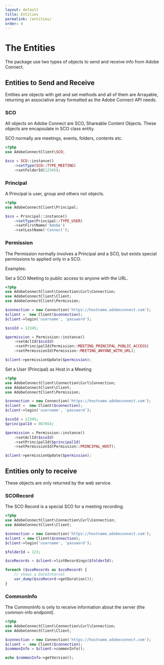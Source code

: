 ```yaml
---
layout: default
title: Entities
permalink: /entities/
order: 4
---
```


# The Entities

The package use two types of objects to send and receive info from Adobe Connect.

## Entities to Send and Receive

Entities are objects with get and set methods and all of them are Arrayable, returning an associative array formatted as the Adobe Connect API needs.

### SCO

All objects on Adobe Connect are SCO, Shareable Content Objects. These objects
are encapsulate in SCO class entity.

SCO normally are meetings, events, folders, contents etc.

```php
<?php
use AdobeConnectClient\SCO;

$sco = SCO::instance()
    ->setType(SCO::TYPE_MEETING)
    ->setFolderId(12345);
```

### Principal

A Principal is user, group and others not objects.

```php
<?php
use AdobeConnectClient\Principal;

$sco = Principal::instance()
    ->setType(Principal::TYPE_USER)
    ->setFirstName('Adobe')
    ->setLastName('Connect');
```

### Permission

The Permission normally involves a Principal and a SCO, but exists special permissions
to applied only in a SCO.

Examples:

Set a SCO Meeting to public access to anyone with the URL.

```php
<?php
use AdobeConnectClient\Connection\Curl\Connection;
use AdobeConnectClient\Client;
use AdobeConnectClient\Permission;

$connection = new Connection('https://hostname.adobeconnect.com');
$client =  new Client($connection);
$client->login('username', 'password');

$scoId = 12345;

$permission = Permission::instance()
    ->setAclId($scoId)
    ->setPrincipalId(Permission::MEETING_PRINCIPAL_PUBLIC_ACCESS)
    ->setPermissionId(Permission::MEETING_ANYONE_WITH_URL);

$client->permissionUpdate($permission);
```

Set a User (Principal) as Host in a Meeting

```php
<?php
use AdobeConnectClient\Connection\Curl\Connection;
use AdobeConnectClient\Client;
use AdobeConnectClient\Permission;

$connection = new Connection('https://hostname.adobeconnect.com');
$client =  new Client($connection);
$client->login('username', 'password');

$scoId = 12345;
$principalId = 987654;

$permission = Permission::instance()
    ->setAclId($scoId)
    ->setPrincipalId($principalId)
    ->setPermissionId(Permission::PRINCIPAL_HOST);

$client->permissionUpdate($permission);
```

## Entities only to receive

These objects are only returned by the web service.

### SCORecord

The SCO Record is a special SCO for a meeting recording.

```php
<?php
use AdobeConnectClient\Connection\Curl\Connection;
use AdobeConnectClient\Client;

$connection = new Connection('https://hostname.adobeconnect.com');
$client = new Client($connection);
$client->login('username', 'password');

$folderId = 123;

$scoRecords = $client->listRecordings($folderId);

foreach ($scoRecords as $scoRecord) {
    // shows a DateInterval
    var_dump($scoRecord->getDuration());
}
```

### CommonInfo

The CommonInfo is only to receive information about the server (the common-info endpoint).

```php
<?php
use AdobeConnectClient\Connection\Curl\Connection;
use AdobeConnectClient\Client;

$connection = new Connection('https://hostname.adobeconnect.com');
$client =  new Client($connection);
$commonInfo = $client->commonInfo();

echo $commonInfo->getVersion();
```
